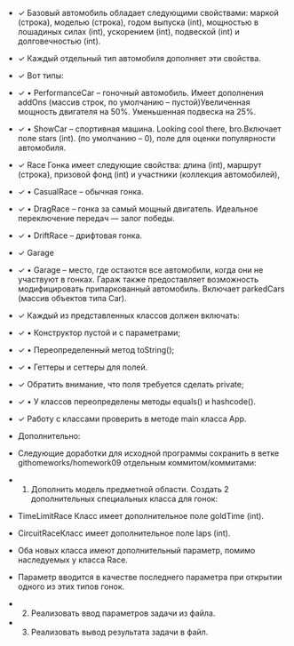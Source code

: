 - ✓ Базовый автомобиль обладает следующими свойствами:
  маркой (строка), моделью (строка), годом выпуска (int), мощностью в лошадиных силах (int), ускорением (int),
  подвеской (int) и долговечностью (int).
- ✓ Каждый отдельный тип автомобиля дополняет эти свойства.
- ✓ Вот типы:
- ✓ • PerformanceCar – гоночный автомобиль. Имеет дополнения addOns (массив строк, по умолчанию – пустой)Увеличенная
  мощность двигателя на 50%. Уменьшенная подвеска на 25%.
- ✓ • ShowCar – спортивная машина. Looking cool there, bro.Включает поле stars (int). (по умолчанию – 0), поле для
  оценки популярности автомобиля.

- ✓ Race Гонка имеет следующие свойства: длина (int), маршрут (строка), призовой фонд (int) и участники (коллекция
  автомобилей),
- ✓ • CasualRace – обычная гонка.
- ✓ • DragRace – гонка за самый мощный двигатель. Идеальное переключение передач — залог победы.
- ✓ • DriftRace – дрифтовая гонка.
- ✓ Garage
- ✓ • Garage – место, где остаются все автомобили, когда они не участвуют в гонках. Гараж также предоставляет
  возможность
  модифицировать припаркованный автомобиль. Включает parkedCars (массив объектов типа Car).
- ✓ Каждый из представленных классов должен включать:
- ✓ • Конструктор пустой и с параметрами;
- ✓ • Переопределенный метод toString();
- ✓ • Геттеры и сеттеры для полей.
- ✓ Обратить внимание, что поля требуется сделать private;
- ✓ • У классов переопределены методы equals() и hashcode().
- ✓ Работу с классами проверить в методе main класса App.
- Дополнительно:
- Следующие доработки для исходной программы сохранить в ветке githomeworks/homework09 отдельным коммитом/коммитами:
-
    1. Дополнить модель предметной области. Создать 2 дополнительных специальных класса для гонок:
- TimeLimitRace Класс имеет дополнительное поле goldTime (int).
- CircuitRaceКласс имеет дополнительное поле laps (int).
- Оба новых класса имеют дополнительный параметр, помимо наследуемых у класса Race.
- Параметр вводится в качестве последнего параметра при открытии одного из этих типов гонок.
-
    2. Реализовать ввод параметров задачи из файла.
-
    3. Реализовать вывод результата задачи в файл.